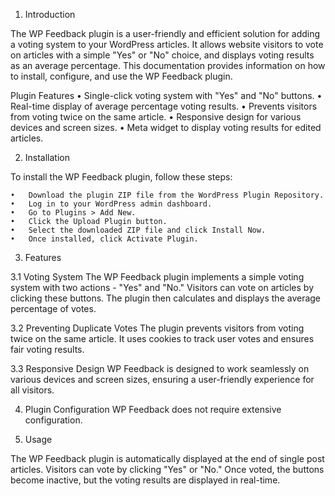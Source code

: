 1. Introduction

The WP Feedback plugin is a user-friendly and efficient solution for adding a voting system to your WordPress articles. It allows website visitors to vote on articles with a simple "Yes" or "No" choice, and displays voting results as an average percentage. This documentation provides information on how to install, configure, and use the WP Feedback plugin.

Plugin Features
	•	Single-click voting system with "Yes" and "No" buttons.
	•	Real-time display of average percentage voting results.
	•	Prevents visitors from voting twice on the same article.
	•	Responsive design for various devices and screen sizes.
	•	Meta widget to display voting results for edited articles.

2. Installation

To install the WP Feedback plugin, follow these steps:

	•	Download the plugin ZIP file from the WordPress Plugin Repository.
	•	Log in to your WordPress admin dashboard.
	•	Go to Plugins > Add New.
	•	Click the Upload Plugin button.
	•	Select the downloaded ZIP file and click Install Now.
	•	Once installed, click Activate Plugin.

3. Features

3.1 Voting System
The WP Feedback plugin implements a simple voting system with two actions - "Yes" and "No." Visitors can vote on articles by clicking these buttons. The plugin then calculates and displays the average percentage of votes.

3.2 Preventing Duplicate Votes
The plugin prevents visitors from voting twice on the same article. It uses cookies to track user votes and ensures fair voting results.

3.3 Responsive Design
WP Feedback is designed to work seamlessly on various devices and screen sizes, ensuring a user-friendly experience for all visitors.


4. Plugin Configuration
WP Feedback does not require extensive configuration.

5. Usage

The WP Feedback plugin is automatically displayed at the end of single post articles. Visitors can vote by clicking "Yes" or "No." Once voted, the buttons become inactive, but the voting results are displayed in real-time.

